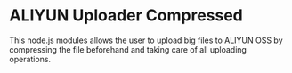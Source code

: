 # ALIYUN Uploader Compressed

This node.js modules allows the user to upload big files to ALIYUN OSS by compressing the file beforehand and taking care of all uploading operations. 




